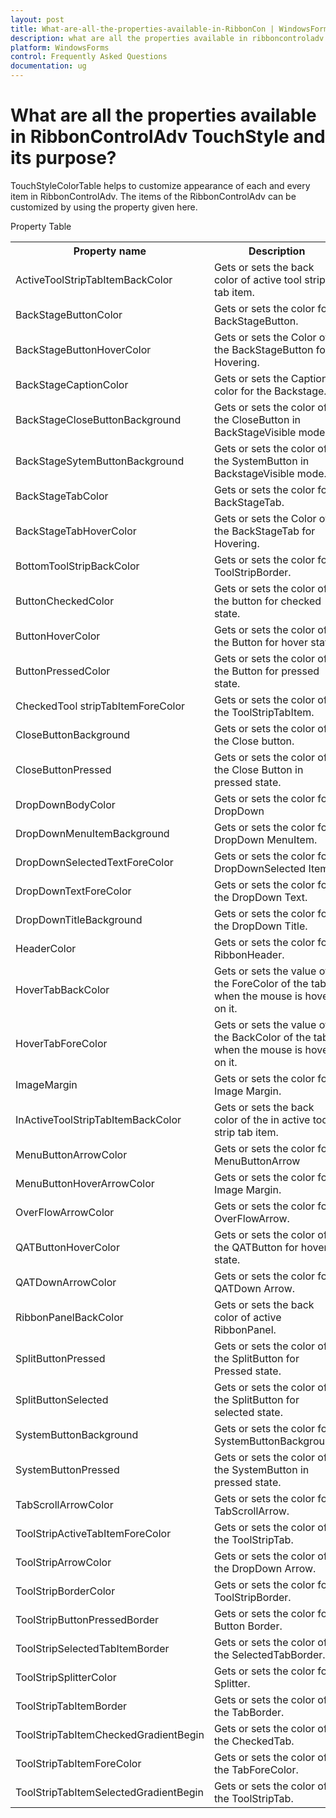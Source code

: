 ```yaml
---
layout: post
title: What-are-all-the-properties-available-in-RibbonCon | WindowsForms | Syncfusion
description: what are all the properties available in ribboncontroladv touchstyle and its purpose?
platform: WindowsForms
control: Frequently Asked Questions
documentation: ug
---
```


# What are all the properties available in RibbonControlAdv TouchStyle and its purpose?

TouchStyleColorTable helps to customize appearance of each and every item in RibbonControlAdv. The items of the RibbonControlAdv can be customized by using the property given here.

Property Table

<table>
<tr>
<th>
Property name </th><th>
Description</th></tr>
<tr>
<td>
ActiveToolStripTabItemBackColor</td><td>
Gets or sets the back color of active tool strip tab item.</td></tr>
<tr>
<td>
BackStageButtonColor</td><td>
Gets or sets the color for BackStageButton.</td></tr>
<tr>
<td>
BackStageButtonHoverColor</td><td>
Gets or sets the Color of the BackStageButton for Hovering.</td></tr>
<tr>
<td>
BackStageCaptionColor</td><td>
Gets or sets the Caption color for the Backstage.</td></tr>
<tr>
<td>
BackStageCloseButtonBackground</td><td>
Gets or sets the color of the CloseButton in BackStageVisible mode.</td></tr>
<tr>
<td>
BackStageSytemButtonBackground</td><td>
Gets or sets the color of the SystemButton in BackstageVisible mode.</td></tr>
<tr>
<td>
BackStageTabColor</td><td>
Gets or sets the color for BackStageTab.</td></tr>
<tr>
<td>
BackStageTabHoverColor</td><td>
Gets or sets the Color of the BackStageTab for Hovering.</td></tr>
<tr>
<td>
BottomToolStripBackColor</td><td>
Gets or sets the color for ToolStripBorder.</td></tr>
<tr>
<td>
ButtonCheckedColor</td><td>
Gets or sets the color of the button for checked state.</td></tr>
<tr>
<td>
ButtonHoverColor</td><td>
Gets or sets the color of the Button for hover state.</td></tr>
<tr>
<td>
ButtonPressedColor</td><td>
Gets or sets the color of the Button for pressed state.</td></tr>
<tr>
<td>
CheckedTool stripTabItemForeColor</td><td>
Gets or sets the color of the ToolStripTabItem.</td></tr>
<tr>
<td>
CloseButtonBackground</td><td>
Gets or sets the color of the Close button.</td></tr>
<tr>
<td>
CloseButtonPressed</td><td>
Gets or sets the color of the Close Button in pressed state.</td></tr>
<tr>
<td>
DropDownBodyColor</td><td>
Gets or sets the color for DropDown</td></tr>
<tr>
<td>
DropDownMenuItemBackground</td><td>
Gets or sets the color for DropDown MenuItem.</td></tr>
<tr>
<td>
DropDownSelectedTextForeColor</td><td>
Gets or sets the color for DropDownSelected Item.</td></tr>
<tr>
<td>
DropDownTextForeColor</td><td>
Gets or sets the color for the DropDown Text.</td></tr>
<tr>
<td>
DropDownTitleBackground</td><td>
Gets or sets the color for the DropDown Title.</td></tr>
<tr>
<td>
HeaderColor</td><td>
Gets or sets the color for RibbonHeader.</td></tr>
<tr>
<td>
HoverTabBackColor</td><td>
Gets or sets the value of the ForeColor of the tab when the mouse is hover on it.</td></tr>
<tr>
<td>
HoverTabForeColor</td><td>
Gets or sets the value of the BackColor of the tab when the mouse is hover on it.</td></tr>
<tr>
<td>
ImageMargin</td><td>
Gets or sets the color for Image Margin.</td></tr>
<tr>
<td>
InActiveToolStripTabItemBackColor</td><td>
Gets or sets the back color of the in active tool strip tab item.</td></tr>
<tr>
<td>
MenuButtonArrowColor</td><td>
Gets or sets the color for MenuButtonArrow</td></tr>
<tr>
<td>
MenuButtonHoverArrowColor</td><td>
Gets or sets the color for Image Margin.</td></tr>
<tr>
<td>
OverFlowArrowColor</td><td>
Gets or sets the color for OverFlowArrow.</td></tr>
<tr>
<td>
QATButtonHoverColor</td><td>
Gets or sets the color of the QATButton for hover state.</td></tr>
<tr>
<td>
QATDownArrowColor</td><td>
Gets or sets the color for QATDown Arrow.</td></tr>
<tr>
<td>
RibbonPanelBackColor</td><td>
Gets or sets the back color of active RibbonPanel.</td></tr>
<tr>
<td>
SplitButtonPressed</td><td>
Gets or sets the color of the SplitButton for Pressed state.</td></tr>
<tr>
<td>
SplitButtonSelected</td><td>
Gets or sets the color of the SplitButton for selected state.</td></tr>
<tr>
<td>
SystemButtonBackground</td><td>
Gets or sets the color for SystemButtonBackground.</td></tr>
<tr>
<td>
SystemButtonPressed</td><td>
Gets or sets the color of the SystemButton in pressed state.</td></tr>
<tr>
<td>
TabScrollArrowColor</td><td>
Gets or sets the color for TabScrollArrow.</td></tr>
<tr>
<td>
ToolStripActiveTabItemForeColor</td><td>
Gets or sets the color of the ToolStripTab.</td></tr>
<tr>
<td>
ToolStripArrowColor</td><td>
Gets or sets the color of the DropDown Arrow.</td></tr>
<tr>
<td>
ToolStripBorderColor</td><td>
Gets or sets the color for ToolStripBorder.</td></tr>
<tr>
<td>
ToolStripButtonPressedBorder</td><td>
Gets or sets the color for Button Border.</td></tr>
<tr>
<td>
ToolStripSelectedTabItemBorder</td><td>
Gets or sets the color of the SelectedTabBorder.</td></tr>
<tr>
<td>
ToolStripSplitterColor</td><td>
Gets or sets the color for Splitter.</td></tr>
<tr>
<td>
ToolStripTabItemBorder</td><td>
Gets or sets the color of the TabBorder.</td></tr>
<tr>
<td>
ToolStripTabItemCheckedGradientBegin</td><td>
Gets or sets the color of the CheckedTab.</td></tr>
<tr>
<td>
ToolStripTabItemForeColor</td><td>
Gets or sets the color of the TabForeColor.</td></tr>
<tr>
<td>
ToolStripTabItemSelectedGradientBegin</td><td>
Gets or sets the color of the ToolStripTab.</td></tr>
</table>


